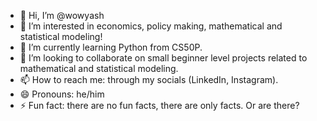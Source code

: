 - 👋 Hi, I’m @wowyash
- 👀 I’m interested in economics, policy making, mathematical and statistical modeling!  
- 🌱 I’m currently learning Python from CS50P.
- 💞️ I’m looking to collaborate on small beginner level projects related to mathematical and statistical modeling.
- 📫 How to reach me: through my socials (LinkedIn, Instagram).
- 😄 Pronouns: he/him
- ⚡ Fun fact: there are no fun facts, there are only facts. Or are there?

<!---
wowyash/wowyash is a ✨ special ✨ repository because its `README.md` (this file) appears on your GitHub profile.
You can click the Preview link to take a look at your changes.
--->
